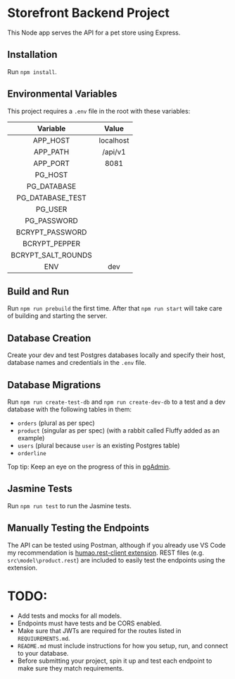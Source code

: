 # Storefront Backend Project
This Node app serves the API for a pet store using Express.

## Installation
Run `npm install`.

## Environmental Variables
This project requires a `.env` file in the root with these variables:
    
| Variable              | Value     |
| :-------------------: | :-------: |
| APP_HOST              | localhost |
| APP_PATH              | /api/v1   |    
| APP_PORT              | 8081      |
| PG_HOST               |           |
| PG_DATABASE           |           |
| PG_DATABASE_TEST      |           |
| PG_USER               |           |
| PG_PASSWORD           |           |
| BCRYPT_PASSWORD       |           |
| BCRYPT_PEPPER         |           |
| BCRYPT_SALT_ROUNDS    |           |
| ENV                   | dev       |

## Build and Run
Run `npm run prebuild` the first time.
After that `npm run start` will take care of building and starting the server.

## Database Creation
Create your dev and test Postgres databases locally and specify their host, database names and credentials in the `.env` file.

## Database Migrations
Run `npm run create-test-db` and `npm run create-dev-db` to a test and a dev database with the following tables in them:
- `orders` (plural as per spec)
- `product` (singular as per spec) (with a rabbit called Fluffy added as an example)
- `users` (plural because `user` is an existing Postgres table)
- `orderline`

Top tip: Keep an eye on the progress of this in [pgAdmin](http://127.0.0.1:51429/browser/).

## Jasmine Tests
Run `npm run test` to run the Jasmine tests.

## Manually Testing the Endpoints
The API can be tested using Postman, although if you already use VS Code my recommendation is [humao.rest-client extension](https://marketplace.visualstudio.com/items?itemName=humao.rest-client). REST files (e.g. `src\model\product.rest`) are included to easily test the endpoints using the extension.


# TODO:
- Add tests and mocks for all models.
- Endpoints must have tests and be CORS enabled. 
- Make sure that JWTs are required for the routes listed in `REQUIUREMENTS.md`.
- `README.md` must include instructions for how you setup, run, and connect to your database. 
- Before submitting your project, spin it up and test each endpoint to make sure they match requirements.